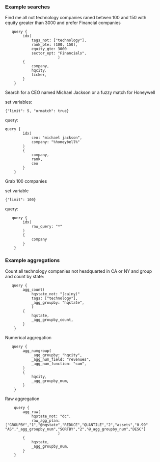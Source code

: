 ### Example searches

Find me all not technology companies raned betwen 100 and 150 with equity greater than 3000 and prefer Financial companies

```
   query {
        idx(
            tags_not: ["technology"],
            rank_bte: [100, 150],
            equity_gte: 3000
            sector_opt: "Financials",
                        )
        {
            company,
            hqcity,
            ticker,
        }
    }
```

Search for a CEO named Michael Jackson or a fuzzy match for Honeywell

set variables: 

```
{"limit": 5, "ormatch": true}
```

query:

```
query {
        idx(
            ceo: "michael jackson",
            company: "%honeybell%"
        )
        {
            company,
            rank,
            ceo
        }
    }
```

Grab 100 companies

set variable
```
{"limit": 100}
```

query:

```
   query {
        idx( 
            raw_query: "*"
        )
        {
            company
        }
    }

```

### Example aggregations

Count all technology companies not headquarted in CA or NY and group and count by state:

```
   query {
        agg_count(
            hqstate_not: "(ca|ny)"
            tags: ["technology"],
            _agg_groupby: "hqstate",
            )
        {
            hqstate,
            _agg_groupby_count,
        }
    }
```

Numerical aggregation

```
   query {
        agg_numgroup(
            _agg_groupby: "hqcity",
            _agg_num_field: "revenues",
            _agg_num_function: "sum",
        )
        {
            hqcity,
            _agg_groupby_num,
        }
    }
```

Raw aggregation

```   
    query {
        agg_raw(
            hqstate_not: "dc",
            raw_agg_plan: ["GROUPBY","1","@hqstate","REDUCE","QUANTILE","2","assets","0.99" "AS","_agg_groupby_num","SORTBY","2","@_agg_groupby_num","DESC"]
                        )
        {
            hqstate,
            _agg_groupby_num,
        }
    }
```
